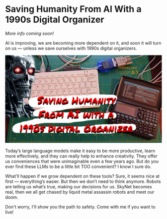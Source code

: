 # Saving Humanity From AI With a 1990s Digital Organizer

*More info coming soon!*

AI is improving, we are becoming more dependent on it, and soon it will turn on us — unless we save ourselves with 1990s digital organizers.

![](https://raw.githubusercontent.com/nickbild/rolodex/refs/heads/main/media/logo.jpg)

Today’s large language models make it easy to be more productive, learn more effectively, and they can really help to enhance creativity. They offer us conveniences that were unimaginable even a few years ago. But do you ever find these LLMs to be a little bit TOO convenient? I know I sure do.

What’ll happen if we grow dependent on these tools? Sure, it seems nice at first — everything’s easier. But then we don’t need to think anymore. Robots are telling us what’s true, making our decisions for us. SkyNet becomes real, then we all get chased by liquid metal assassin robots and meet our doom.

Don't worry, I'll show you the path to safety. Come with me if you want to live!
